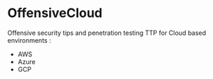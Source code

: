 # OffensiveCloud

Offensive security tips and penetration testing TTP for Cloud based environments : 

- AWS
- Azure
- GCP
